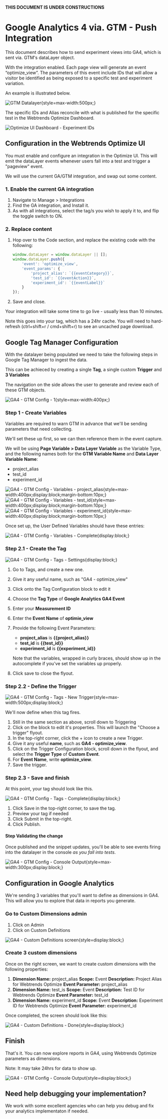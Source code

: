 **THIS DOCUMENT IS UNDER CONSTRUCTIONS**

# Google Analytics 4 via. GTM - Push Integration

This document describes how to send experiment views into GA4, which is sent via. GTM's dataLayer object.

With the integration enabled. Each page view will generate an event “optimize_view”. The parameters of this event include IDs that will allow a visitor be identified as being exposed to a specific test and experiment variation.

An example is illustrated below.

![GTM Datalayer](/assets/ga4-gtm-datalayer.png){style=max-width:500px;}

The specific IDs and Alias reconcile with what is published for the specific test in the Webtrends Optimize Dashboard.

![Optimize UI Dashboard - Experiment IDs](/assets/wop-dashboard-expids.png)

## Configuration in the Webtrends Optimize UI

You must enable and configure an integration in the Optimize UI. This will emit the dataLayer events whenever users fall into a test and trigger a "pageview" event. 

We will use the current GA/GTM integration, and swap out some content.

### 1. Enable the current GA integration

1. Navigate to Manage > Integrations
2. Find the GA integration, and Install it. 
3. As with all integrations, select the tag/s you wish to apply it to, and flip the toggle switch to ON.

### 2. Replace content

1. Hop over to the Code section, and replace the existing code with the following:

    ``` javascript
    window.dataLayer = window.dataLayer || [];
    window.dataLayer.push({
        'event': 'optimize_view',
        'event_params': {
            'project_alias': `{{eventCategory}}`,
            'test_id': `{{eventAction}}`,
            'experiment_id': `{{eventLabel}}`
        }
    });
    ```

2. Save and close. 

Your integration will take some time to go live - usually less than 10 minutes. 

Note this goes into your tag, which has a 24hr cache. You will need to hard-refresh (ctrl+shift+r / cmd+shift+r) to see an uncached page download.

## Google Tag Manager Configuration

With the datalayer being populated we need to take the following steps in Google Tag Manager to ingest the data. 

This can be achieced by creating a single **Tag**, a single custom **Trigger** and **3 Variables**

The navigation on the side allows the user to generate and review each of these GTM objects.

![GA4 - GTM Config - 1](/assets/ga4-gtm-gtmconfig-1.png){style=max-width:400px;}

### Step 1 - Create Variables 

Variables are required to warn GTM in advance that we'll be sending parameters that need collecting.

We'll set these up first, so we can then reference them in the event capture.

We will be using **Page Variable > Data Layer Variable** as the Variable Type, and the following names both for the **GTM Variable Name** and **Data Layer Variable Name**:

- project_alias
- test_id
- experiment_id

![GA4 - GTM Config - Variables - project_alias](/assets/ga4-gtm-gtmconfig-variables-projectalias.png){style=max-width:400px;display:block;margin-bottom:10px;}
![GA4 - GTM Config - Variables - test_id](/assets/ga4-gtm-gtmconfig-variables-testid.png){style=max-width:400px;display:block;margin-bottom:10px;}
![GA4 - GTM Config - Variables - experiment_id](/assets/ga4-gtm-gtmconfig-variables-experimentid.png){style=max-width:400px;display:block;margin-bottom:10px;}

Once set up, the User Defined Variables should have these entries:

![GA4 - GTM Config - Variables - Complete](/assets/ga4-gtm-gtmconfig-variables-complete.png){display:block;}

### Step 2.1 - Create the Tag

![GA4 - GTM Config - Tags - Settings](/assets/ga4-gtm-gtmconfig-tags-newtag.png){display:block;}

1. Go to Tags, and create a new one. 
2. Give it any useful name, such as "GA4 - optimize_view"
3. Click onto the Tag Configuration block to edit it
4. Choose the **Tag Type** of **Google Analytics GA4 Event**
5. Enter your **Measurement ID**
6. Enter the **Event Name** of **optimie_view**
7. Provide the following Event Parameters:
    - **project_alias** is **{{project_alias}}**
    - **test_id** is **{{test_id}}**
    - **experiment_id** is **{{experiment_id}}**

    Note that the variables, wrapped in curly braces, should show up in the autocomplete if you've set the variables up properly.

8. Click save to close the flyout.

### Step 2.2 - Define the Trigger

![GA4 - GTM Config - Tags - New Trigger](/assets/ga4-gtm-gtmconfig-tags-newtrigger.png){style=max-width:500px;display:block;}

We'll now define when this tag fires. 

1. Still in the same section as above, scroll down to Triggering
2. Click on the block to edit it's properties. This will launch the "Choose a trigger" flyout.
3. In the top-right corner, click the + icon to create a new Trigger.
4. Give it any useful **name**, such as **GA4 - optimize_view**.
5. Click on the Trigger Configuration block, scroll down in the flyout, and select the **Trigger Type** of **Custom Event**.
6. For **Event Name**, write **optimize_view**.
7. Save the trigger.

### Step 2.3 - Save and finish

At this point, your tag should look like this.

![GA4 - GTM Config - Tags - Complete](/assets/ga4-gtm-gtmconfig-tags-complete.png){display:block;}

1. Click Save in the top-right corner, to save the tag. 
2. Preview your tag if needed
3. Click Submit in the top-right. 
4. Click Publish. 

#### Step Validating the change

Once published and the snippet updates, you'll be able to see events firing into the datalayer in the console *as you fall into tests*. 

![GA4 - GTM Config - Console Output](/assets/ga4-gtm-console.png){style=max-width:300px;display:block;}

## Configuration in Google Analytics

We're sending 3 variables that you'll want to define as dimensions in GA4. This will allow you to explore that data in reports you generate.

### Go to Custom Dimensions admin


1. Click on Admin
2. Click on Custom Definitions

![GA4 - Custom Definitions screen](/assets/ga4-gtm-ga4-step1.png){style=display:block;}

### Create 3 custom dimensions

Once on the right screen, we want to create custom dimensions with the following properties:

1. **Dimension Name:** project_alias
    **Scope:** Event
    **Description:** Project Alias for Webtrends Optimize
    **Event Parameter:** project_alias
2. **Dimension Name:** test_is
    **Scope:** Event
    **Description:** Test ID for Webtrends Optimize
    **Event Parameter:** test_id
3. **Dimension Name:** experiment_id
    **Scope:** Event
    **Description:** Experiment ID for Webtrends Optimize
    **Event Parameter:** experiment_id

Once completed, the screen should look like this:

![GA4 - Custom Definitions - Done](/assets/ga4-gtm-ga4-step2.png){style=display:block;}

## Finish

That's it. You can now explore reports in GA4, using Webtrends Optimize parameters as dimensions.

Note: It may take 24hrs for data to show up.

![GA4 - GTM Config - Console Output](/assets/ga4-gtm-done.png){style=display:block;}

## Need help debugging your implementation? 

We work with some excellent agencies who can help you debug and fix your analytics implementaton if needed. 